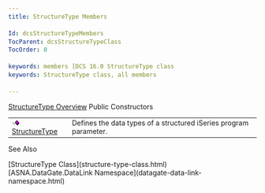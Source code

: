 ```yaml
---
title: StructureType Members

Id: dcsStructureTypeMembers
TocParent: dcsStructureTypeClass
TocOrder: 0

keywords: members [DCS 16.0 StructureType class
keywords: StructureType class, all members

---
```


[StructureType Overview](structure-type-class.html) 
Public Constructors


|      |      |
| ---- | ---- |
| <img alt="public property" src="images/public-method.gif" x-maintain-ratio="TRUE" /> [ StructureType](structure-type-constructors-main.html) | Defines the data types of a structured iSeries program parameter. |



See Also

<dl />
      [StructureType Class](structure-type-class.html)
      <br />
      [ASNA.DataGate.DataLink Namespace](datagate-data-link-namespace.html) 

